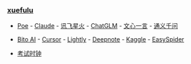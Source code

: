 ### **[xuefulu](http://xuefulu.com/)**

+ [Poe](https://poe.com) - [Claude](https://claude.ai/) - [讯飞星火](https://xinghuo.xfyun.cn/desk) - [ChatGLM](https://chatglm.cn/) - [文心一言](https://yiyan.baidu.com/) - [通义千问](https://qianwen.aliyun.com/)

+ [Bito AI](https://alpha.bito.co/bitoai/) - [Cursor](https://www.cursor.so/) - [Lightly](https://lightly.teamcode.com/login) - [Deepnote](https://deepnote.com/sign-in) - [Kaggle](https://www.kaggle.com/) - [EasySpider](https://www.easyspider.cn/)

+ [考试时钟](http://508cst.gcu.edu.cn/clock/)

